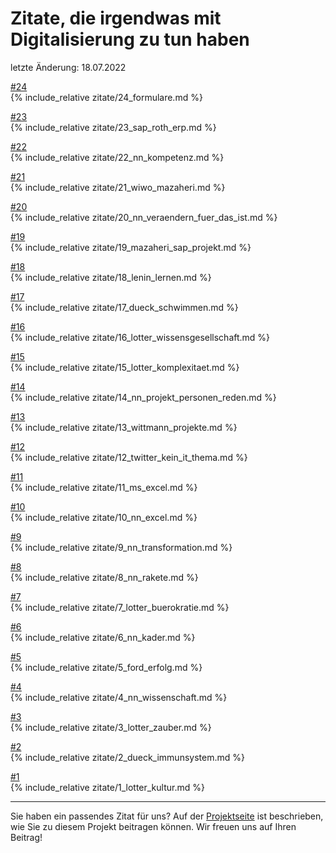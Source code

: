# Zitate, die irgendwas mit Digitalisierung zu tun haben

letzte Änderung: 18.07.2022

[#24](zitate/24_formulare.md)   
{% include_relative zitate/24_formulare.md %}

[#23](zitate/23_sap_roth_erp.md)   
{% include_relative zitate/23_sap_roth_erp.md %}

[#22](zitate/22_nn_kompetenz.md)   
{% include_relative zitate/22_nn_kompetenz.md %}

[#21](zitate/21_wiwo_mazaheri.md)   
{% include_relative zitate/21_wiwo_mazaheri.md %}

[#20](zitate/20_nn_veraendern_fuer_das_ist.md)   
{% include_relative zitate/20_nn_veraendern_fuer_das_ist.md %}

[#19](zitate/19_mazaheri_sap_projekt.md)   
{% include_relative zitate/19_mazaheri_sap_projekt.md %}

[#18](zitate/18_lenin_lernen.md)   
{% include_relative zitate/18_lenin_lernen.md %}

[#17](zitate/17_dueck_schwimmen.md)   
{% include_relative zitate/17_dueck_schwimmen.md %}

[#16](zitate/16_lotter_wissensgesellschaft.md)   
{% include_relative zitate/16_lotter_wissensgesellschaft.md %}

[#15](zitate/15_lotter_komplexitaet.md)   
{% include_relative zitate/15_lotter_komplexitaet.md %}

[#14](zitate/14_nn_projekt_personen_reden.md)   
{% include_relative zitate/14_nn_projekt_personen_reden.md %}

[#13](zitate/13_wittmann_projekte.md)   
{% include_relative zitate/13_wittmann_projekte.md %}

[#12](zitate/12_twitter_kein_it_thema.md)   
{% include_relative zitate/12_twitter_kein_it_thema.md %}

[#11](zitate/11_ms_excel.md)   
{% include_relative zitate/11_ms_excel.md %}

[#10](zitate/10_nn_excel.md)   
{% include_relative zitate/10_nn_excel.md %}

[#9](zitate/9_nn_transformation.md)   
{% include_relative zitate/9_nn_transformation.md %}

[#8](zitate/8_nn_rakete.md)   
{% include_relative zitate/8_nn_rakete.md %}

[#7](zitate/7_lotter_buerokratie.md)   
{% include_relative zitate/7_lotter_buerokratie.md %}

[#6](zitate/6_nn_kader.md)   
{% include_relative zitate/6_nn_kader.md %}

[#5](zitate/5_ford_erfolg.md)   
{% include_relative zitate/5_ford_erfolg.md %}

[#4](zitate/4_nn_wissenschaft.md)   
{% include_relative zitate/4_nn_wissenschaft.md %}

[#3](zitate/3_lotter_zauber.md)   
{% include_relative zitate/3_lotter_zauber.md %}

[#2](zitate/2_dueck_immunsystem.md)   
{% include_relative zitate/2_dueck_immunsystem.md %}

[#1](zitate/1_lotter_kultur.md)   
{% include_relative zitate/1_lotter_kultur.md %}


---

Sie haben ein passendes Zitat für uns? Auf der [Projektseite](https://sapstammtisch.github.io/gusbad) ist beschrieben, wie Sie zu diesem Projekt beitragen können. Wir freuen uns auf Ihren Beitrag!  
